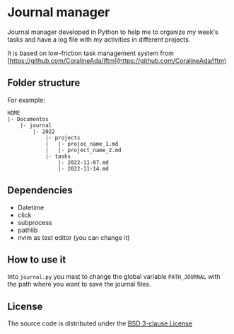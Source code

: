 # Journal manager

Journal manager developed in Python to help me to organize my week's tasks and
have a log file with my activities in different projects.

It is based on low-friction task management system from
[https://github.com/CoralineAda/lftm](https://github.com/CoralineAda/lftm)

## Folder structure

For example:

```
HOME
|- Documentos
    |- journal
        |- 2022
            |- projects
            |   |- projec_name_1.md
            |   |- project_name_2.md
            |- tasks
                |- 2022-11-07.md
                |- 2022-11-14.md
```

## Dependencies

- Datetime
- click
- subprocess
- pathlib
- nvim as test editor (you can change it)

## How to use it

Into `journal.py` you mast to change the global variable `PATH_JOURNAL` with
the path where you want to save the journal files.

## License

The source code is distributed under the
[BSD 3-clause License](https://opensource.org/licenses/BSD-3-Clause)
